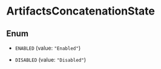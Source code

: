 

# ArtifactsConcatenationState

## Enum


* `ENABLED` (value: `"Enabled"`)

* `DISABLED` (value: `"Disabled"`)



